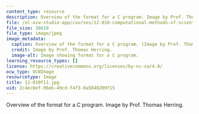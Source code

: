 ```yaml
---
content_type: resource
description: Overview of the format for a C program. Image by Prof. Thomas Herring.
file: /ol-ocw-studio-app/courses/12-010-computational-methods-of-scientific-programming-fall-2011/2c4ec0ef96eb49cdf4f30a5848209f15_12-010f11.jpg
file_size: 36610
file_type: image/jpeg
image_metadata:
  caption: Overview of the format for a C program. (Image by Prof. Thomas Herring.)
  credit: Image by Prof. Thomas Herring.
  image-alt: Image showing format for a C program.
learning_resource_types: []
license: https://creativecommons.org/licenses/by-nc-sa/4.0/
ocw_type: OCWImage
resourcetype: Image
title: 12-010f11.jpg
uid: 2c4ec0ef-96eb-49cd-f4f3-0a5848209f15
---
```

Overview of the format for a C program. Image by Prof. Thomas Herring.